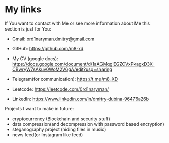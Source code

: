 
# My links
If You want to contact with Me or see more information about Me this section is just for You:

* Gmail: ord1naryman.dmitry@gmail.com

* GitHub: https://github.com/m8-xd
* My CV (google docs): https://docs.google.com/document/d/1aAGMqglEGZCVxPkagxD3X-CBwryW7sAkuv0WoM2V6gA/edit?usp=sharing

* Telegram(for communication): https://t.me/m8_XD

* Leetcode: https://leetcode.com/0rd1naryman/

* LinkedIn: https://www.linkedin.com/in/dmitry-dubina-96476a26b

Projects I want to make in future:
- cryptocurrency (Blockchain and security stuff)
- data compression(and decompression with password based encryption)
- steganography project (hiding files in music)
- news feed(or Instagram like feed)
